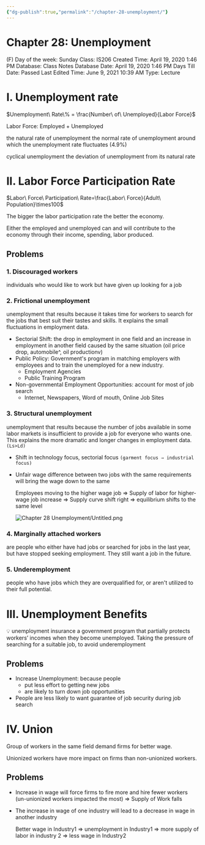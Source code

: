 ```yaml
---
{"dg-publish":true,"permalink":"/chapter-28-unemployment/"}
---
```


# Chapter 28: Unemployment

(F) Day of the week: Sunday
Class: IS206
Created Time: April 19, 2020 1:46 PM
Database: Class Notes Database
Date: April 19, 2020 1:46 PM
Days Till Date: Passed
Last Edited Time: June 9, 2021 10:39 AM
Type: Lecture

# I. Unemployment rate

$Unemployment\ Rate\% = \frac{Number\ of\ Unemployed}{Labor Force}$

Labor Force: Employed + Unemployed

the natural rate of unemployment the normal rate of unemployment around which the unemployment rate fluctuates (4.9%)

cyclical unemployment the deviation of unemployment from its natural rate

# II. Labor Force Participation Rate

$Labor\ Force\ Participation\ Rate=\frac{Labor\ Force}{Adult\ Population}\times100$

The bigger the labor participation rate the better the economy.

Either the employed and unemployed can and will contribute to the economy through their income, spending, labor produced.

## Problems

### 1. Discouraged workers

individuals who would like to work but have given up looking for a job

### 2. Frictional unemployment

 unemployment that results because it takes time for workers to search for the jobs that best suit their tastes and skills. It explains the small fluctuations in employment data.

- Sectorial Shift: the drop in employment in one field and an increase in employment in another field caused by the same situation (oil price drop, automobile^, oil productionv)
- Public Policy: Government's program in matching employers with employees and to train the unemployed for a new industry.
    - Employment Agencies
    - Public Training Program
- Non-governmental Employment Opportunities: account for most of job search
    - Internet, Newspapers, Word of mouth, Online Job Sites

### 3. Structural unemployment

unemployment that results because the number of jobs available in some labor markets is insufficient to provide a job for everyone who wants one. This explains the more dramatic and longer changes in employment data. `(Ls>Ld)`

- Shift in technology focus, sectorial focus `(garment focus ⇒ industrial focus)`
- Unfair wage difference between two jobs with the same requirements will bring the wage down to the same
    
    Employees moving to the higher wage job ⇒ Supply of labor for higher-wage job increase ⇒ Supply curve shift right ⇒ equilibrium shifts to the same level
    
    ![Chapter 28 Unemployment/Untitled.png](/img/user/assets/Chapter%2028%20Unemployment/Untitled.png)
    

### 4. Marginally attached workers

are people who either have had jobs or searched for jobs in the last year, but have stopped seeking employment. They still want a job in the future.

### 5. Underemployment

people who have jobs which they are overqualified for, or aren't utilized to their full potential.

# III. Unemployment Benefits


💡 unemployment insurance a government program that partially protects workers’ incomes when they become unemployed. Taking the pressure of searching for a suitable job, to avoid underemployment



## Problems

- Increase Unemployment: because people
    - put less effort to getting new jobs
    - are likely to turn down job opportunities
- People are less likely to want guarantee of job security during job search

# IV. Union

Group of workers in the same field demand firms for better wage.

Unionized workers have more impact on firms than non-unionized workers.

## Problems

- Increase in wage will force firms to fire more and hire fewer workers (un-unionized workers impacted the most) ⇒ Supply of Work falls
- The increase in wage of one industry will lead to a decrease in wage in another industry
    
    Better wage in Industry1 ⇒ unemployment in Industry1 ⇒ more supply of labor in industry 2 ⇒ less wage in Industry2